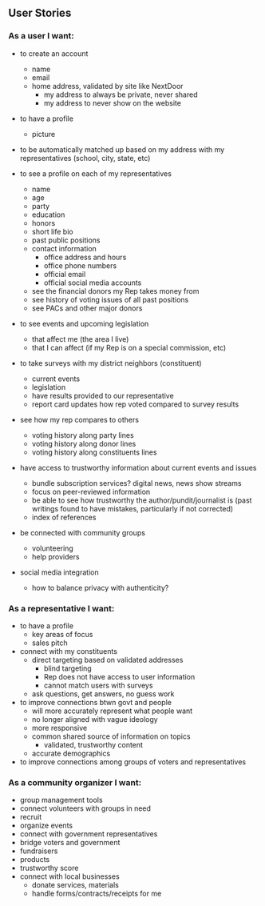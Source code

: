 ## User Stories

### As a user I want:

- to create an account
  - name
  - email
  - home address, validated by site like NextDoor
    - my address to always be private, never shared
    - my address to never show on the website
- to have a profile
  - picture
- to be automatically matched up based on my address with my representatives (school, city, state, etc)
- to see a profile on each of my representatives
  - name
  - age
  - party
  - education
  - honors
  - short life bio
  - past public positions
  - contact information
    - office address and hours
    - office phone numbers
    - official email
    - official social media accounts
  - see the financial donors my Rep takes money from
  - see history of voting issues of all past positions
  - see PACs and other major donors
- to see events and upcoming legislation
  - that affect me (the area I live)
  - that I can affect (if my Rep is on a special commission, etc)
- to take surveys with my district neighbors (constituent)
  - current events
  - legislation
  - have results provided to our representative
  - report card updates how rep voted compared to survey results

- see how my rep compares to others
  - voting history along party lines
  - voting history along donor lines
  - voting history along constituents lines

- have access to trustworthy information about current events and issues
  - bundle subscription services? digital news, news show streams
  - focus on peer-reviewed information
  - be able to see how trustworthy the author/pundit/journalist is (past writings found to have mistakes, particularly if not corrected)
  - index of references

- be connected with community groups
  - volunteering
  - help providers

- social media integration
  - how to balance privacy with authenticity?

### As a representative I want:

- to have a profile
  - key areas of focus
  - sales pitch
- connect with my constituents
  - direct targeting based on validated addresses
    - blind targeting
    - Rep does not have access to user information
    - cannot match users with surveys
  - ask questions, get answers, no guess work
- to improve connections btwn govt and people
  - will more accurately represent what people want
  - no longer aligned with vague ideology
  - more responsive
  - common shared source of information on topics
    - validated, trustworthy content
  - accurate demographics
- to improve connections among groups of voters and representatives

### As a community organizer I want:

- group management tools
- connect volunteers with groups in need
- recruit
- organize events
- connect with government representatives
- bridge voters and government
- fundraisers
- products
- trustworthy score
- connect with local businesses
  - donate services, materials
  - handle forms/contracts/receipts for me
